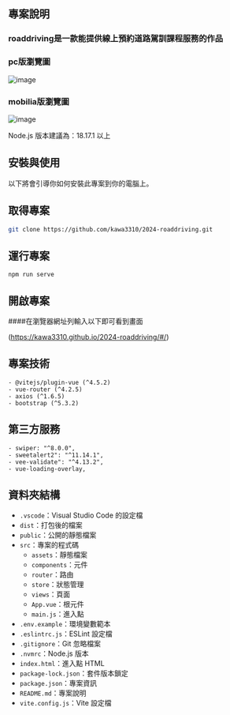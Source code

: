 
## 專案說明
### roaddriving是一款能提供線上預約道路駕訓課程服務的作品


### pc版瀏覽圖
![image](https://github.com/kawa3310/2024-roaddriving/blob/main/public/pc%E7%89%88.jpg?raw=true)


### mobilia版瀏覽圖
![image](https://github.com/kawa3310/2024-roaddriving/blob/main/public/mobilia%E7%89%88.jpg?raw=true)



Node.js 版本建議為：18.17.1 以上

## 安裝與使用

以下將會引導你如何安裝此專案到你的電腦上。




## 取得專案

```bash
git clone https://github.com/kawa3310/2024-roaddriving.git
```



## 運行專案
```npm run serve```



## 開啟專案
####在瀏覽器網址列輸入以下即可看到畫面

(https://kawa3310.github.io/2024-roaddriving/#/)



## 專案技術

```- vue (^3.3.11)
- @vitejs/plugin-vue (^4.5.2)
- vue-router (^4.2.5)
- axios (^1.6.5)
- bootstrap (^5.3.2)
```


## 第三方服務
```
- swiper: "^8.0.0",
- sweetalert2": "^11.14.1",
- vee-validate": "^4.13.2",
- vue-loading-overlay,
```



## 資料夾結構
- `.vscode`：Visual Studio Code 的設定檔
- `dist`：打包後的檔案
- `public`：公開的靜態檔案
- `src`：專案的程式碼
  - `assets`：靜態檔案
  - `components`：元件
  - `router`：路由
  - `store`：狀態管理
  - `views`：頁面
  - `App.vue`：根元件
  - `main.js`：進入點
- `.env.example`：環境變數範本
- `.eslintrc.js`：ESLint 設定檔
- `.gitignore`：Git 忽略檔案
- `.nvmrc`：Node.js 版本
- `index.html`：進入點 HTML
- `package-lock.json`：套件版本鎖定
- `package.json`：專案資訊
- `README.md`：專案說明
- `vite.config.js`：Vite 設定檔
